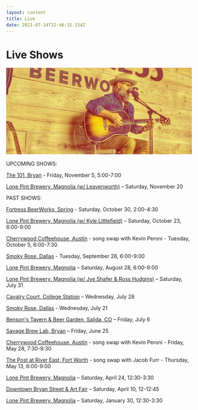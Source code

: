 ```yaml
---
layout: content
title: Live
date: 2021-07-24T22:46:32.154Z
---
```

# Live Shows

![john](../../images/uploads/john1.jpg)

UPCOMING SHOWS:

[The 101, Bryan](https://lonepint.com/) - Friday, November 5, 5:00-7:00

[Lone Pint Brewery, Magnolia (w/ Leavenworth)](https://lonepint.com/) – Saturday, November 20

PAST SHOWS:

[Fortress BeerWorks, Spring](https://lonepint.com/) - Saturday, October 30, 2:00-4:30

[Lone Pint Brewery, Magnolia (w/ Kyle Littlefield)](https://lonepint.com/) – Saturday, October 23, 6:00-9:00

[Cherrywood Coffeehouse, Austin](https://cherrywoodcoffeehouse.com/) - song swap with Kevin Peroni - Tuesday, October 5, 6:00-7:30

[Smoky Rose, Dallas](https://www.smokyrose.com/) - Tuesday, September 28, 6:00-9:00

[Lone Pint Brewery, Magnolia](https://lonepint.com/) – Saturday, August 28, 6:00-9:00

[Lone Pint Brewery, Magnolia (w/ Jye Shafer & Ross Hudgins)](https://lonepint.com/) – Saturday, July 31

[Cavalry Court, College Station](https://www.cavalrycourt.com/live-music-events.aspx) – Wednesday, July 28

[Smoky Rose, Dallas](https://www.smokyrose.com/) - Wednesday, July 21

[Benson's Tavern & Beer Garden, Salida, CO](https://www.facebook.com/Bensons-Tavern-Beer-Garden-71527323736/) – Friday, July 6

[Savage Brew Lab, Bryan](https://www.savagebrewlab.com) – Friday, June 25

[Cherrywood Coffeehouse, Austin](https://cherrywoodcoffeehouse.com/) - song swap with Kevin Peroni - Friday, May 28, 7:30-9:30

[The Post at River East, Fort Worth](http://thepostatrivereast.com/) - song swap with Jacob Furr - Thursday, May 13, 6:00-9:00

[Lone Pint Brewery, Magnolia](https://lonepint.com/) – Saturday, April 24, 12:30-3:30

[Downtown Bryan Street & Art Fair](https://www.downtownbryan.com/downtown-street-art-fair) – Saturday, April 10, 12-12:45

[Lone Pint Brewery, Magnolia](https://lonepint.com/) – Saturday, January 30, 12:30-3:30